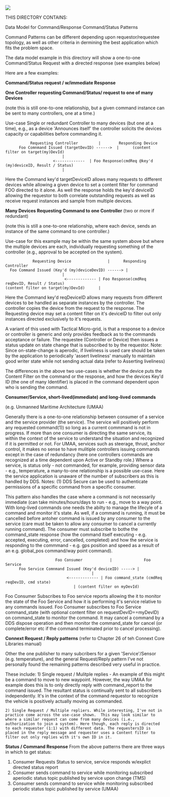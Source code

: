 
![](https://github.com/psmass/DDSexamples/blob/master/RtiAsOne.png)


THIS DIRECTORY CONTAINS:

Data Model for Command/Response Command/Status Patterns

Command Patterns can be different depending upon requestor/requestee topology, as well as other criteria in dermining the best application which fits the problem space.  

The data model example in this directory will show a one-to-one Command/Status Request with a directed response (see examples below)

Here are a few examples:

**Command/Status request / w/immediate Response**

**One Controller requesting Command/Status/ request to one of many Devices**

(note this is still one-to-one relationship, but a given command instance can be sent to many controllers, one at a time.)

Use-case Single or redundant Controller to many devices (but one at a time), e.g., as a device 'Announces itself' the controller solicits the devices capacity or capabilities before commanding it.

	           Requesting Controller 		 |		  Responding Device
	      Foo Comnmand Issued (targetDevID) ------>	 |      (content filter on target(my)DevId)
							 |
				         <-------------  | Foo Response(cmdReq @key'd (my)deviceID, Result / Status)
					 		 | 

Here the Command key'd targetDeviceID allows many requests to different devices while allowing a given device to set a content filter for command FOO directed to it alone. As well the response holds the key'd deviceID allowing the requestor to both correlate outstanding requests as well as receive request instances and sample from multiple devices.


**Many Devices Requesting Command to one Controller** (two or more if redundant)

(note this is still a one-to-one relationship, where each device, sends an instance of the same command to one controller.)

Use-case for this example may be within the same system above but where the multiple devices are each, individually requesting something of the controller (e.g., approval to be accepted on the system).


	            Requesting Device            	 |		Responding Controller
      Foo Command Issued (Key'd (my)deviceDevID) ------> |
							 |
			                  <------------- | Foo Response(cmdReq reqDevID, Result / Status)
	(content filter on target(my)DevId)		 | 

Here the Command key'd reqDeviceID allows many requests from different devices to be handled as separate instances by the controller. The controller copies the device from the request to the response. The Requesting device may set a content filter on it's deviceID to filter out only instances directed exclusively to it's requests. 

A variant of this used with Tactical Micro-grid, is that a response to a device or controller is generic and only provides feedback as to the commands acceptance or failure. The requestee (Controller or Device) then issues a status update on state change that is subscribed to by the requestor. Note: Since on-state-change is aperodic, if liveliness is used care should be taken by the application to periodically 'assert liveliness' manually to maintain good writer state while not sending actual data (refer to Asserting liveliness)

The differences in the above two use-cases is whether the device puts the Content Filter on the command or the response, and how the devices Key'd ID (the one of many Identifier) is placed in the command dependent upon who is sending the command.

**Consumer/Service, short-lived(immediate) and long-lived commands**

(e.g. Unmanned Maritime Architecture (UMAA)

Generally there is a one-to-one relationship between consumer of a service and the service provider (the service).  The service will positively perform any requested command(1)) so long as a current commmand is not in progress. If more than one consumer is directing the same service, its within the context of the service to understand the situation and recognized if it is permitted or not. For UMAA, services such as steerage, thrust, anchor control, it makes no sense to have mulitiple controllers issuing commands except in the case of redundancy (here one controllers commands are recognized at a time dependent upon Active or Standby role.)  Where a service, is status only - not commanded, for example, providing sensor data - e.g., temperature, a many-to-one relationship is a possible use-case. Here the service application is unaware of the number of subscribers as this is handled by DDS. 
Notes: (1) DDS Secure can be  used to authenticate permissions of a specific command from a specific consumer.

This pattern also handles the case where a command is not necessarily immediate (can take minutes/hours/days to run - e.g., move to a way point. With long-lived commands one needs the abilty to manage the lifecyle of a command and monitor it's state.
As well, if a command is running, it must be cancelled before antoher command is issued by any consumer to the service (care must be taken to allow any consumer to cancel a currently running command). The consumer must subscribe to bothe the command_state response (how the command itself executing - e.g. accepted, executing, error, cancelled, completed) and how the service is responding to the commmand - e.g. gps position and speed as a result of an e.g. global_pos command/way point command).


	                      Foo Consumer 		 	  |	             Foo Service
	      Foo Service Comnmand Issued (Key'd deviceID) -----> |
	 	       		 	  	    	  	  |
					           <------------- | Foo command_state (cmdReq reqDevID, cmd state)
							  	  | (content filter on myDevId)

Foo Consumer Subscribes to Foo service reports allowing the it to monitor the state of the Foo Service and how it is performing it's service relative to any commands issued.
Foo Consumer subscribes to Foo Service command_state (with optional content filter on requestDevID==myDevID) on command_state to monitor the command.  It may cancel a command by a DDS dispose operation and then monitor the command_state for cancel (or complete/error etc if the command terminated prior to cancel processing).

**Connext Request / Reply patterns**
(refer to Chapter 26 of teh Connext Core Libraries manual)

Other the one publisher to many subcribers for a given 'Service'/Sensor (e.g. temperature), and the general Request/Reply pattern I've not personally found the remaining patterns described very useful in practice.

These include:
	1) Single request / Mulitple replies - An example of this might be a command to move to new waypoint. However, the way UMAA for example does this is to only directly reply with command_report to the command issued. The resultant status is continually sent to all subscribers independently. It's in the context of the command requestor to recognize the vehicle is positively actually moving as commanded.

	2) Single Request / Multiple repliers. While interesting, I've not in practice come across the use-case shown.  This may look similar to where a similar request can come from many devices (i.e., authorization to join a system). Here though, each reply is directed to each requester (1:1) with different data. The requestersID is placed in the reply message and requester uses a Content filter to filter out only replies with it's own ID in it.

**Status / Command Response**
From the above patterns there are three ways in which to get status:
1) Consumer Requests Status to service, service responds w/explict directed status report
2) Consumer sends command to service while monitoring subscribed aperiodic status topic published by service upon change (TMS)
3) Consumer sends command to service while monitoring subscribed periodic status topic published by service (UMAA) 
